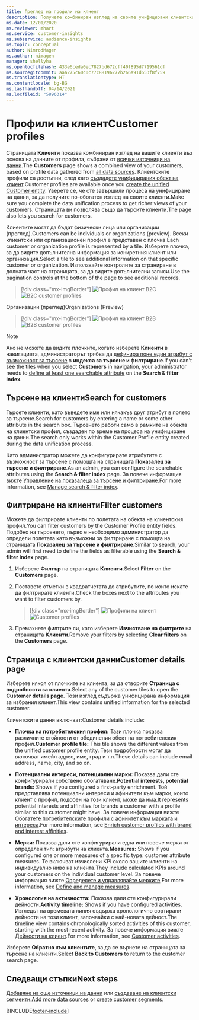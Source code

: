 ```yaml
---
title: Преглед на профили на клиент
description: Получете комбиниран изглед на своите унифицирани клиентски данни.
ms.date: 12/01/2020
ms.reviewer: mhart
ms.service: customer-insights
ms.subservice: audience-insights
ms.topic: conceptual
author: NimrodMagen
ms.author: nimagen
manager: shellyha
ms.openlocfilehash: 433e6ceda0ec7827bd672cff40f895d7719561df
ms.sourcegitcommit: aaa275c60c0c77c88196277b266a91d653f8f759
ms.translationtype: HT
ms.contentlocale: bg-BG
ms.lasthandoff: 04/14/2021
ms.locfileid: "5896314"
---
```

# <a name="customer-profiles"></a><span data-ttu-id="0a5ad-103">Профили на клиент</span><span class="sxs-lookup"><span data-stu-id="0a5ad-103">Customer profiles</span></span>

<span data-ttu-id="0a5ad-104">Страницата **Клиенти** показва комбиниран изглед на вашите клиенти въз основа на данните от профила, събрани от [всички източници на данни](data-sources.md).</span><span class="sxs-lookup"><span data-stu-id="0a5ad-104">The **Customers** page shows a combined view of your customers, based on profile data gathered from [all data sources](data-sources.md).</span></span> <span data-ttu-id="0a5ad-105">Клиентските профили са достъпни, след като [създадете унифицирания обект на клиент](data-unification.md).</span><span class="sxs-lookup"><span data-stu-id="0a5ad-105">Customer profiles are available once you [create the unified Customer entity](data-unification.md).</span></span> <span data-ttu-id="0a5ad-106">Уверете се, че сте завършили процеса на унифициране на данни, за да получите по-обогатен изглед на своите клиенти.</span><span class="sxs-lookup"><span data-stu-id="0a5ad-106">Make sure you complete the data unification process to get richer views of your customers.</span></span> <span data-ttu-id="0a5ad-107">Страницата ви позволява също да търсите клиенти.</span><span class="sxs-lookup"><span data-stu-id="0a5ad-107">The page also lets you search for customers.</span></span>

<span data-ttu-id="0a5ad-108">Клиентите могат да бъдат физически лица или организации (преглед).</span><span class="sxs-lookup"><span data-stu-id="0a5ad-108">Customers can be individuals or organizations (preview).</span></span> <span data-ttu-id="0a5ad-109">Всеки клиентски или организационен профил е представен с плочка.</span><span class="sxs-lookup"><span data-stu-id="0a5ad-109">Each customer or organization profile is represented by a tile.</span></span> <span data-ttu-id="0a5ad-110">Изберете плочка, за да видите допълнителна информация за конкретния клиент или организация.</span><span class="sxs-lookup"><span data-stu-id="0a5ad-110">Select a tile to see additional information on that specific customer or organization.</span></span> <span data-ttu-id="0a5ad-111">Използвайте контролите за страниране в долната част на страницата, за да видите допълнителни записи.</span><span class="sxs-lookup"><span data-stu-id="0a5ad-111">Use the pagination controls at the bottom of the page to see additional records.</span></span>

> [!div class="mx-imgBorder"] 
> <span data-ttu-id="0a5ad-112">![Профил на клиент B2C](media/profiles-customers.png "Профил на клиент B2C")</span><span class="sxs-lookup"><span data-stu-id="0a5ad-112">![B2C customer profiles](media/profiles-customers.png "B2C customer profiles")</span></span>

<span data-ttu-id="0a5ad-113">Организации (преглед)</span><span class="sxs-lookup"><span data-stu-id="0a5ad-113">Organizations (Preview)</span></span>
> [!div class="mx-imgBorder"] 
> <span data-ttu-id="0a5ad-114">![Профил на клиент B2B](media/profile-customers-b2b.png "Профил на клиент B2B")</span><span class="sxs-lookup"><span data-stu-id="0a5ad-114">![B2B customer profiles](media/profile-customers-b2b.png "B2B customer profiles")</span></span>

> [!NOTE]
> <span data-ttu-id="0a5ad-115">Ако не можете да видите плочките, когато изберете **Клиенти** в навигацията, администраторът трябва да [дефинира поне един атрибут с възможност за търсене](search-filter-index.md) в **индекса за търсене и филтриране**.</span><span class="sxs-lookup"><span data-stu-id="0a5ad-115">If you can't see the tiles when you select **Customers** in navigation, your administrator needs to [define at least one searchable attribute](search-filter-index.md) on the **Search & filter index**.</span></span>

## <a name="search-for-customers"></a><span data-ttu-id="0a5ad-116">Търсене на клиенти</span><span class="sxs-lookup"><span data-stu-id="0a5ad-116">Search for customers</span></span>

<span data-ttu-id="0a5ad-117">Търсете клиенти, като въведете име или някакъв друг атрибут в полето за търсене.</span><span class="sxs-lookup"><span data-stu-id="0a5ad-117">Search for customers by entering a name or some other attribute in the search box.</span></span> <span data-ttu-id="0a5ad-118">Търсенето работи само в рамките на обекта на клиентски профил, създаден по време на процеса на унифициране на данни.</span><span class="sxs-lookup"><span data-stu-id="0a5ad-118">The search only works within the Customer Profile entity created during the data unification process.</span></span>

<span data-ttu-id="0a5ad-119">Като администратор можете да конфигурирате атрибутите с възможност за търсене с помощта на страницата **Показалец за търсене и филтриране**.</span><span class="sxs-lookup"><span data-stu-id="0a5ad-119">As an admin, you can configure the searchable attributes using the **Search & filter index** page.</span></span> <span data-ttu-id="0a5ad-120">За повече информация вижте [Управление на показалеца за търсене и филтриране](search-filter-index.md).</span><span class="sxs-lookup"><span data-stu-id="0a5ad-120">For more information, see [Manage search & filter index](search-filter-index.md).</span></span>

## <a name="filter-customers"></a><span data-ttu-id="0a5ad-121">Филтриране на клиенти</span><span class="sxs-lookup"><span data-stu-id="0a5ad-121">Filter customers</span></span>

<span data-ttu-id="0a5ad-122">Можете да филтрирате клиенти по полетата на обекта на клиентския профил.</span><span class="sxs-lookup"><span data-stu-id="0a5ad-122">You can filter customers by the Customer Profile entity fields.</span></span> <span data-ttu-id="0a5ad-123">Подобно на търсенето, първо е необходимо администратор да определи полетата като възможни за филтриране с помощта на страницата **Показалец за търсене и филтриране**.</span><span class="sxs-lookup"><span data-stu-id="0a5ad-123">Similar to search, your admin will first need to define the fields as filterable using the **Search & filter index** page.</span></span>

1. <span data-ttu-id="0a5ad-124">Изберете **Филтър** на страницата **Клиенти**.</span><span class="sxs-lookup"><span data-stu-id="0a5ad-124">Select **Filter** on the **Customers** page.</span></span>

2. <span data-ttu-id="0a5ad-125">Поставете отметки в квадратчетата до атрибутите, по които искате да филтрирате клиенти.</span><span class="sxs-lookup"><span data-stu-id="0a5ad-125">Check the boxes next to the attributes you want to filter customers by.</span></span>

   > [!div class="mx-imgBorder"] 
   > <span data-ttu-id="0a5ad-126">![Профили на клиент](media/profiles-customers3.png "Профили на клиент")</span><span class="sxs-lookup"><span data-stu-id="0a5ad-126">![Customer profiles](media/profiles-customers3.png "Customer profiles")</span></span>

3. <span data-ttu-id="0a5ad-127">Премахнете филтрите си, като изберете **Изчистване на филтрите** на страницата **Клиенти**.</span><span class="sxs-lookup"><span data-stu-id="0a5ad-127">Remove your filters by selecting **Clear filters** on the **Customers** page.</span></span>

##  <a name="customer-details-page"></a><span data-ttu-id="0a5ad-128">Страница с клиентски данни</span><span class="sxs-lookup"><span data-stu-id="0a5ad-128">Customer details page</span></span>

<span data-ttu-id="0a5ad-129">Изберете някоя от плочките на клиента, за да отворите **Страница с подробности за клиента**.</span><span class="sxs-lookup"><span data-stu-id="0a5ad-129">Select any of the customer tiles to open the **Customer details page**.</span></span> <span data-ttu-id="0a5ad-130">Този изглед съдържа унифицирана информация за избрания клиент.</span><span class="sxs-lookup"><span data-stu-id="0a5ad-130">This view contains unified information for the selected customer.</span></span>

<span data-ttu-id="0a5ad-131">Клиентските данни включват:</span><span class="sxs-lookup"><span data-stu-id="0a5ad-131">Customer details include:</span></span>

-   <span data-ttu-id="0a5ad-132">**Плочка на потребителския профил:** Тази плочка показва различните стойности от обединения обект на потребителския профил.</span><span class="sxs-lookup"><span data-stu-id="0a5ad-132">**Customer profile tile:** This tile shows the different values from the unified customer profile entity.</span></span> <span data-ttu-id="0a5ad-133">Тези подробности могат да включват имейл адрес, име, град и т.н.</span><span class="sxs-lookup"><span data-stu-id="0a5ad-133">These details can include email address, name, city, and so on.</span></span> 

-   <span data-ttu-id="0a5ad-134">**Потенциални интереси, потенциални марки:** Показва дали сте конфигурирали собствено обогатяване.</span><span class="sxs-lookup"><span data-stu-id="0a5ad-134">**Potential interests, potential brands:** Shows if you configured a first-party enrichment.</span></span> <span data-ttu-id="0a5ad-135">Той представлява потенциални интереси и афинитети към марки, които клиент с профил, подобен на този клиент, може да има.</span><span class="sxs-lookup"><span data-stu-id="0a5ad-135">It represents potential interests and affinities for brands a customer with a profile similar to this customer might have.</span></span> <span data-ttu-id="0a5ad-136">За повече информация вижте [Обогатете потребителските профили с афинитет към марката и интереса](enrichment-microsoft.md).</span><span class="sxs-lookup"><span data-stu-id="0a5ad-136">For more information, see [Enrich customer profiles with brand and interest affinities](enrichment-microsoft.md).</span></span>

-   <span data-ttu-id="0a5ad-137">**Мерки:** Показва дали сте конфигурирали една или повече мерки от определен тип: атрибути на клиента.</span><span class="sxs-lookup"><span data-stu-id="0a5ad-137">**Measures:** Shows if you configured one or more measures of a specific type: customer attribute measures.</span></span> <span data-ttu-id="0a5ad-138">Те включват изчислени KPI около вашите клиенти на индивидуално ниво на клиента.</span><span class="sxs-lookup"><span data-stu-id="0a5ad-138">They include calculated KPIs around your customers on the individual customer level.</span></span> <span data-ttu-id="0a5ad-139">За повече информация вижте [Определете и управлявайте мерките](measures.md).</span><span class="sxs-lookup"><span data-stu-id="0a5ad-139">For more information, see [Define and manage measures](measures.md).</span></span>

-   <span data-ttu-id="0a5ad-140">**Хронология на активността:** Показва дали сте конфигурирали дейности.</span><span class="sxs-lookup"><span data-stu-id="0a5ad-140">**Activity timeline:** Shows if you have configured activities.</span></span> <span data-ttu-id="0a5ad-141">Изгледът на времевата линия съдържа хронологично сортирани дейности на този клиент, започвайки с най-новата дейност.</span><span class="sxs-lookup"><span data-stu-id="0a5ad-141">The timeline view contains chronologically sorted activities of this customer, starting with the most recent activity.</span></span> <span data-ttu-id="0a5ad-142">За повече информация вижте [Дейности на клиент](activities.md).</span><span class="sxs-lookup"><span data-stu-id="0a5ad-142">For more information, see [Customer activities](activities.md).</span></span>

<span data-ttu-id="0a5ad-143">Изберете **Обратно към клиентите**, за да се върнете на страницата за търсене на клиенти.</span><span class="sxs-lookup"><span data-stu-id="0a5ad-143">Select **Back to Customers** to return to the customer search page.</span></span>

## <a name="next-steps"></a><span data-ttu-id="0a5ad-144">Следващи стъпки</span><span class="sxs-lookup"><span data-stu-id="0a5ad-144">Next steps</span></span>

<span data-ttu-id="0a5ad-145">[Добавяне на още източници на данни](data-sources.md) или [създаване на клиентски сегменти](segments.md).</span><span class="sxs-lookup"><span data-stu-id="0a5ad-145">[Add more data sources](data-sources.md) or [create customer segments](segments.md).</span></span>


[!INCLUDE[footer-include](../includes/footer-banner.md)]